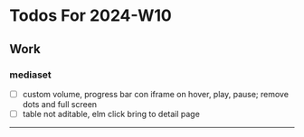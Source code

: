 # Todos For 2024-W10

## Work

### mediaset

- [ ] custom volume, progress bar con iframe on hover, play, pause; remove dots and full screen
- [ ] table not aditable, elm click bring to detail page
---
